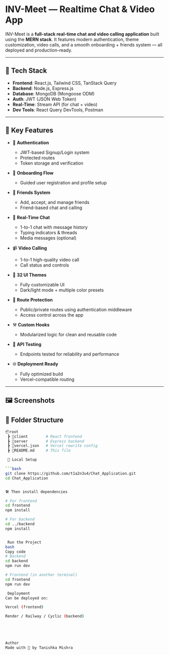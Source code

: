 # INV-Meet  — Realtime Chat & Video App

INV-Meet is a **full-stack real-time chat and video calling application** built using the **MERN stack**. It features modern authentication, theme customization, video calls, and a smooth onboarding + friends system — all deployed and production-ready.

---

## 🚀 Tech Stack

- **Frontend**: React.js, Tailwind CSS, TanStack Query
- **Backend**: Node.js, Express.js
- **Database**: MongoDB (Mongoose ODM)
- **Auth**: JWT (JSON Web Token)
- **Real-Time**: Stream API (for chat + video)
- **Dev Tools**: React Query DevTools, Postman

---

## 🔑 Key Features

- 🔐 **Authentication**
  - JWT-based Signup/Login system
  - Protected routes
  - Token storage and verification

- 👋 **Onboarding Flow**
  - Guided user registration and profile setup

- 👥 **Friends System**
  - Add, accept, and manage friends
  - Friend-based chat and calling

- 💬 **Real-Time Chat**
  - 1-to-1 chat with message history
  - Typing indicators & threads
  - Media messages (optional)

- 📹 **Video Calling**
  - 1-to-1 high-quality video call
  - Call status and controls

- 🎨 **32 UI Themes**
  - Fully customizable UI
  - Dark/light mode + multiple color presets

- 🚨 **Route Protection**
  - Public/private routes using authentication middleware
  - Access control across the app

- ⚒️ **Custom Hooks**
  - Modularized logic for clean and reusable code

- 🧪 **API Testing**
  - Endpoints tested for reliability and performance

- 🌐 **Deployment Ready**
  - Fully optimized build
  - Vercel-compatible routing

---

## 🖼️ Screenshots


## 🧩 Folder Structure

```bash
📦root
 ┣ 📁client        # React frontend
 ┣ 📁server        # Express backend
 ┣ 📄vercel.json   # Vercel rewrite config
 ┣ 📄README.md     # This file

 🔧 Local Setup

```bash
git clone https://github.com/t1a2n3u4/Chat_Application.git
cd Chat_Application


🛠️ Then install dependencies

# For frontend
cd frontend
npm install

# For backend
cd ../backend
npm install


 Run the Project
bash
Copy code
# Backend
cd backend
npm run dev

# Frontend (in another terminal)
cd frontend
npm run dev

 Deployment
Can be deployed on:

Vercel (frontend)

Render / Railway / Cyclic (backend)





Author
Made with 💙 by Tanishka Mishra
